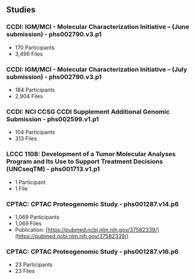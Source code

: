 ## Studies

### CCDI: IGM/MCI - Molecular Characterization Initiative – (June submission) - phs002790.v3.p1
- 170 Participants  
- 3,496 Files

### CCDI: IGM/MCI - Molecular Characterization Initiative – (July submission) - phs002790.v3.p1
- 184 Participants  
- 2,904 Files

### CCDI: NCI CCSG CCDI Supplement Additional Genomic Submission - phs002599.v1.p1
- 104 Participants  
- 313 Files

### LCCC 1108: Development of a Tumor Molecular Analyses Program and Its Use to Support Treatment Decisions (UNCseqTM) - phs001713.v1.p1
- 1 Participant  
- 1 File

### CPTAC: CPTAC Proteogenomic Study - phs001287.v14.p6
- 1,069 Participants  
- 1,069 Files  
- Publication: [https://pubmed.ncbi.nlm.nih.gov/37582339/](https://pubmed.ncbi.nlm.nih.gov/37582339/)

### CPTAC: CPTAC Proteogenomic Study - phs001287.v16.p6
- 23 Participants  
- 23 Files
